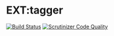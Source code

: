 # EXT:tagger

[![Build Status](https://travis-ci.org/lochmueller/tagger.svg?branch=master)](https://travis-ci.org/lochmueller/tagger)
[![Scrutinizer Code Quality](https://scrutinizer-ci.com/g/lochmueller/tagger/badges/quality-score.png?b=master)](https://scrutinizer-ci.com/g/lochmueller/tagger/?branch=master)
